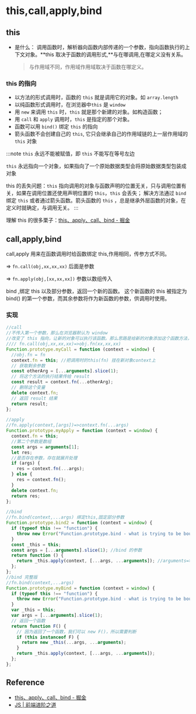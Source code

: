 # this,call,apply,bind

## this

- 是什么：
  调用函数时，解析器向函数内部传递的一个参数，指向函数执行的上下文对象。**this 取决于函数的调用形式,**与在哪调用,在哪定义没有关系。
  > 与作用域不同，作用域作用域取决于函数在哪定义。

### this 的指向

- 以方法的形式调用时，函数的 `this` 就是调用它的对象。如 `array.length`
- 以纯函数形式调用时，在浏览器中`this` 是 `window`
- 用 `new` 来调用 `this` 时，`this` 就是那个新建的对象。如构造函数；
- 用 `call` 和 `apply` 调用时，`this` 是指定的那个对象。
- 函数可以用 `bind()` 绑定 `this` 的指向
- 箭头函数不会创建自己的 `this`, 它只会继承自己的作用域链的上一层作用域的 `this` 对象

:::note
`this` 永远不能被赋值，即 `this` 不能写在等号左边

`this` 永远指向一个对象，如果指向了一个原始数据类型会将原始数据类型包装成对象

this 的丢失问题：`this` 指向调用的对象与函数声明的位置无关，只与调用位置有关，如果在调用位置还使用声明位置的 `this`，`this` 会丢失；
解决方法通过 `bind` 绑定 `this` 或者通过箭头函数。箭头函数的 `this` ，总是继承外层函数的对象，在定义时就确定，与调用无关。
:::

理解 this 的很多栗子：[this、apply、call、bind - 掘金](https://juejin.cn/post/6844903496253177863#heading-0)

## call,apply,bind

call,apply 用来在函数调用时给函数绑定 this,作用相同，传参方式不同。

=> `fn.call(obj,xx,xx,xx)` 后面是参数

=> `fn.apply(obj,[xx,xx,xx])` 参数以数组传入

bind ,绑定 this 以及部分参数，返回一个新的函数。 这个新函数的 this 被指定为 bind() 的第一个参数，而其余参数将作为新函数的参数，供调用时使用。

### 实现

```js
//call
//不传入第一个参数，那么在浏览器默认为 window
//改变了 this 指向，让新的对象可以执行该函数。那么思路是给新的对象添加这个函数方法，然后在执行完以后删除
//// fn.call(obj,xx,xx,xx)=>obj.fn(xx,xx,xx)
Function.prototype.myCall = function (context = window) {
  //obj.fn = fn
  context.fn = this; //把调用时的this(fn) 挂在新对象context上
  // 获取剩余参数
  const otherArg = [...arguments].slice(1);
  // 将这个方法的执行结果传给 result
  const result = context.fn(...otherArg);
  // 删除这个变量
  delete context.fn;
  // 返回 result 结果
  return result;
};

//apply
//fn.apply(context,[args])=>context.fn(...args)
Function.prototype.myApply = function (context = window) {
  context.fn = this;
  //第二个参数是数组
  const args = arguments[1];
  let res;
  //是否存在参数，存在就展开处理
  if (args) {
    res = context.fn(...args);
  } else {
    res = context.fn();
  }
  delete context.fn;
  return res;
};

//bind
//fn.bind(context,...args) 绑定this,固定部分参数
Function.prototype.bind2 = function (context = window) {
  if (typeof this !== "function") {
    throw new Error("Function.prototype.bind - what is trying to be bound is not callable");
  }
  const _this = this;
  const args = [...arguments].slice(1); //bind 的参数
  return function () {
    return _this.apply(context, [...args, ...arguments]); //arguments=>bind返回的函数调用时传入的参数
  };
};
//bind 完整版
//fn.bind(context,...args)
Function.prototype.myBind = function (context = window) {
  if (typeof this !== "function") {
    throw new Error("Function.prototype.bind - what is trying to be bound is not callable");
  }
  var _this = this;
  var args = [...arguments].slice(1);
  // 返回一个函数
  return function F() {
    // 因为返回了一个函数，我们可以 new F()，所以需要判断
    if (this instanceof F) {
      return new _this(...args, ...arguments);
    }
    return _this.apply(context, [...args, ...arguments]);
  };
};
```

## Reference

- [this、apply、call、bind - 掘金](https://juejin.cn/post/6844903496253177863#heading-2)
- [JS | 前端进阶之道](https://yuchengkai.cn/docs/frontend/#this)
